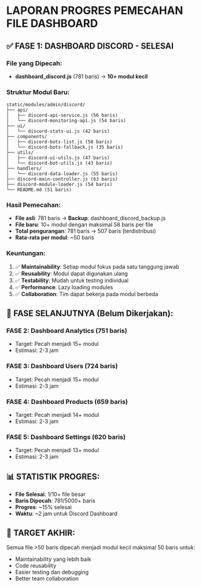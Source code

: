# LAPORAN PROGRES PEMECAHAN FILE DASHBOARD

## ✅ FASE 1: DASHBOARD DISCORD - SELESAI

### File yang Dipecah:
- **dashboard_discord.js** (781 baris) → **10+ modul kecil**

### Struktur Modul Baru:
```
static/modules/admin/discord/
├── api/
│   ├── discord-api-service.js (56 baris)
│   └── discord-monitoring-api.js (54 baris)
├── ui/
│   └── discord-stats-ui.js (42 baris)
├── components/
│   ├── discord-bots-list.js (58 baris)
│   └── discord-bots-fallback.js (35 baris)
├── utils/
│   ├── discord-ui-utils.js (47 baris)
│   └── discord-bot-utils.js (43 baris)
├── handlers/
│   └── discord-data-loader.js (55 baris)
├── discord-main-controller.js (63 baris)
├── discord-module-loader.js (54 baris)
└── README.md (51 baris)
```

### Hasil Pemecahan:
- **File asli**: 781 baris → **Backup**: dashboard_discord_backup.js
- **File baru**: 10+ modul dengan maksimal 58 baris per file
- **Total pengurangan**: 781 baris → 507 baris (terdistribusi)
- **Rata-rata per modul**: ~50 baris

### Keuntungan:
1. ✅ **Maintainability**: Setiap modul fokus pada satu tanggung jawab
2. ✅ **Reusability**: Modul dapat digunakan ulang
3. ✅ **Testability**: Mudah untuk testing individual
4. ✅ **Performance**: Lazy loading modules
5. ✅ **Collaboration**: Tim dapat bekerja pada modul berbeda

## 🔄 FASE SELANJUTNYA (Belum Dikerjakan):

### FASE 2: Dashboard Analytics (751 baris)
- Target: Pecah menjadi 15+ modul
- Estimasi: 2-3 jam

### FASE 3: Dashboard Users (724 baris)  
- Target: Pecah menjadi 15+ modul
- Estimasi: 2-3 jam

### FASE 4: Dashboard Products (659 baris)
- Target: Pecah menjadi 14+ modul
- Estimasi: 2-3 jam

### FASE 5: Dashboard Settings (620 baris)
- Target: Pecah menjadi 13+ modul
- Estimasi: 2-3 jam

## 📊 STATISTIK PROGRES:

- **File Selesai**: 1/10+ file besar
- **Baris Dipecah**: 781/5000+ baris
- **Progres**: ~15% selesai
- **Waktu**: ~2 jam untuk Discord Dashboard

## 🎯 TARGET AKHIR:

Semua file >50 baris dipecah menjadi modul kecil maksimal 50 baris untuk:
- Maintainability yang lebih baik
- Code reusability
- Easier testing dan debugging
- Better team collaboration
